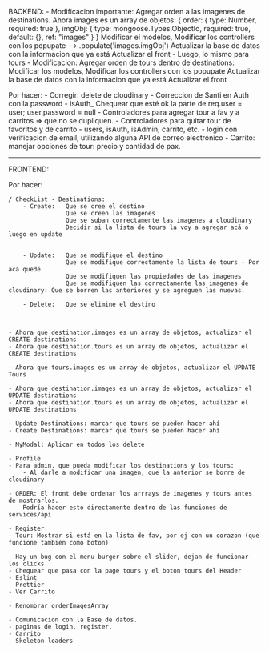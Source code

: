 BACKEND:
    - Modificacion importante: Agregar orden a las imagenes de destinations.
      Ahora images es un array de objetos:
              {
            order: { type: Number, required: true },
            imgObj: { type: mongoose.Types.ObjectId, required: true, default: {}, ref: "images" }
        }
        Modificar el modelos,
        Modificar los controllers con los popupate --> .populate('images.imgObj')
        Actualizar la base de datos con la informacion que ya está
        Actualizar el front
    - Luego, lo mismo para tours
    - Modificacion: Agregar orden de tours dentro de destinations:
        Modificar los modelos,
        Modificar los controllers con los popupate
        Actualizar la base de datos con la informacion que ya está
        Actualizar el front

Por hacer:
    - Corregir: delete de cloudinary
    - Correccion de Santi en Auth con la password
        - isAuth_ Chequear que esté ok la parte de         req.user = user;        user.password = null
    - Controladores para agregar tour a fav y a carritos => que no se dupliquen.
    - Controladores para quitar tour de favoritos y de carrito
    - users, isAuth, isAdmin, carrito, etc.
    - login con verificacion de email, utilizando alguna API de correo electrónico
    - Carrito: manejar opciones de tour: precio y cantidad de pax.


-----------------------------------------------------------------------------------------------------------------------
FRONTEND:

Por hacer:


    / CheckList - Destinations:
        - Create:   Que se cree el destino
                    Que se creen las imagenes  
                    Que se suban correctamente las imagenes a cloudinary
                    Decidir si la lista de tours la voy a agregar acá o luego en update
                    
        
        - Update:   Que se modifique el destino
                    Que se modifique correctamente la lista de tours - Por aca quedé
                    Que se modifiquen las propiedades de las imagenes
                    Que se modifiquen las correctamente las imagenes de cloudinary: Que se borren las anteriores y se agreguen las nuevas.
        
        - Delete:   Que se elimine el destino
                    


    - Ahora que destination.images es un array de objetos, actualizar el CREATE destinations
    - Ahora que destination.tours es un array de objetos, actualizar el CREATE destinations

    - Ahora que tours.images es un array de objetos, actualizar el UPDATE Tours

    - Ahora que destination.images es un array de objetos, actualizar el UPDATE destinations
    - Ahora que destination.tours es un array de objetos, actualizar el UPDATE destinations

    - Update Destinations: marcar que tours se pueden hacer ahí
    - Create Destinations: marcar que tours se pueden hacer ahí

    - MyModal: Aplicar en todos los delete

    - Profile
    - Para admin, que pueda modificar los destinations y los tours:
        - Al darle a modificar una imagen, que la anterior se borre de cloudinary

    - ORDER: El front debe ordenar los arrrays de imagenes y tours antes de mostrarlos.
        Podría hacer esto directamente dentro de las funciones de services/api

    - Register
    - Tour: Mostrar si está en la lista de fav, por ej con un corazon (que funcione también como boton)

    - Hay un bug con el menu burger sobre el slider, dejan de funcionar los clicks
    - Chequear que pasa con la page tours y el boton tours del Header
    - Eslint
    - Prettier
    - Ver Carrito

    - Renombrar orderImagesArray

    - Comunicacion con la Base de datos.
    - paginas de login, register, 
    - Carrito
    - Skeleton loaders